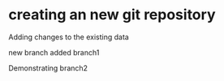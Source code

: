 # creating an new git repository

Adding changes to the existing data

new branch added branch1

Demonstrating branch2


